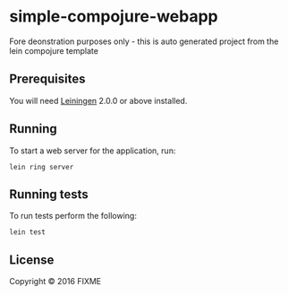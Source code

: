 # simple-compojure-webapp

Fore deonstration purposes only - this is auto generated project from the lein compojure template

## Prerequisites

You will need [Leiningen][] 2.0.0 or above installed.

[leiningen]: https://github.com/technomancy/leiningen

## Running

To start a web server for the application, run:

    lein ring server

## Running tests

To run tests perform the following:

    lein test

## License

Copyright © 2016 FIXME
